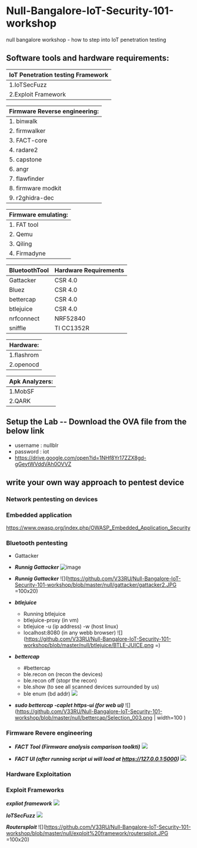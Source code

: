 # Null-Bangalore-IoT-Security-101-workshop
null bangalore workshop - how to step into IoT penetration testing  

 ## Software tools and hardware requirements:
 
|__IoT Penetration testing Framework__  |
| --------------------------------------|
| 1.IoTSecFuzz			        |
| 2.Exploit Framework                   |


| __Firmware Reverse engineering:__     |
| --------------------------------------|
| 1. binwalk                            |
| 2. firmwalker                         |
| 3. FACT-core                          |
| 4. radare2                            |
| 5. capstone                           |
| 6. angr                               |
| 7. flawfinder                         |
| 8. firmware modkit                    |
| 9. r2ghidra-dec                       |
 

| __Firmware emulating:__	|
| ------------------------------|
| 1. FAT tool                   |
| 2. Qemu             		|	
| 3. Qiling         		|
| 4. Firmadyne        		|



| __BluetoothTool__ | __Hardware Requirements__ | 
| -------------------|---------------------------|
| Gattacker         | CSR 4.0                   | 
| Bluez             | CSR 4.0                   | 
| bettercap         | CSR 4.0                   |
| btlejuice         | CSR 4.0                   |
| nrfconnect        | NRF52840                  |
| sniffle           | TI CC1352R                |


	
|__Hardware:__	    |
| ------------------|
| 1.flashrom        |
| 2.openocd         |
	
|__Apk Analyzers:__ |
| ------------------|
| 1.MobSF           |
| 2.QARK            |

## Setup the Lab -- Download the OVA file from the below link 

- username : nullblr
- password : iot
- <https://drive.google.com/open?id=1NHf8Yr17ZZX8gd-gGeytWVddVAh0OVVZ>

## write your own way approach to pentest device 

### Network pentesting on devices

### Embedded application
   
   <https://www.owasp.org/index.php/OWASP_Embedded_Application_Security>
    
### Bluetooth pentesting
   
  - Gattacker
  
  - ___Runnig Gattacker___
    ![image](https://github.com/V33RU/Null-Bangalore-IoT-Security-101-workshop/blob/master/null/gattacker/gattacker1.JPG)
    
  - ___Runnig Gattacker___
    ![](https://github.com/V33RU/Null-Bangalore-IoT-Security-101-workshop/blob/master/null/gattacker/gattacker2.JPG =100x20)
    
   - ___btlejuice___
    
        - Running btlejuice
        - btlejuice-proxy (in vm)
        - btlejuice -u (ip address) -w (host linux)
        - localhost:8080 (in any webb browser)
    ![](https://github.com/V33RU/Null-Bangalore-IoT-Security-101-workshop/blob/master/null/btlejuice/BTLE-JUICE.png =)
    
   - ___bettercap___
        - #bettercap
        - ble.recon on (recon the devices)
        - ble.recon off (stopr the recon)
        - ble.show (to see all scanned devices surrounded by us)
        - ble enum (bd addr)
        ![](https://github.com/V33RU/Null-Bangalore-IoT-Security-101-workshop/blob/master/null/bettercap/bettercap.png)
           
        
   - ___sudo bettercap -caplet https-ui (for web ui)___
     ![](https://github.com/V33RU/Null-Bangalore-IoT-Security-101-workshop/blob/master/null/bettercap/Selection_003.png | width=100 )
  
  
### Firmware Revere engineering
    
   - ___FACT Tool (Firmware analysis comparison toolkti)___
     ![](https://github.com/V33RU/Null-Bangalore-IoT-Security-101-workshop/blob/master/null/firmware/Selection_003.png)
     
   - ___FACT UI (after running script ui will load at https://127.0.0.1:5000)___
     ![](https://github.com/V33RU/Null-Bangalore-IoT-Security-101-workshop/blob/master/null/firmware/FACT-UI.png)
         
      
### Hardware Exploitation


### Exploit Frameworks 
	
   ___expliot framework___
   ![](https://github.com/V33RU/Null-Bangalore-IoT-Security-101-workshop/blob/master/null/exploit%20framework/expliot.JPG)
   
   ___IoTSecFuzz___
   ![](https://github.com/V33RU/Null-Bangalore-IoT-Security-101-workshop/blob/master/null/exploit%20framework/iotsecfuzz.JPG)
   
   ___Routersploit___
   ![](https://github.com/V33RU/Null-Bangalore-IoT-Security-101-workshop/blob/master/null/exploit%20framework/routersploit.JPG =100x20)
